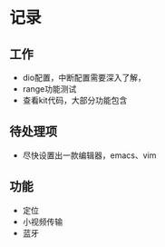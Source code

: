 # 记录
## 工作 
+ dio配置，中断配置需要深入了解，
+ range功能测试
+ 查看kit代码，大部分功能包含
## 待处理项
+ 尽快设置出一款编辑器，emacs、vim

## 功能
+ 定位
+ 小视频传输
+ 蓝牙